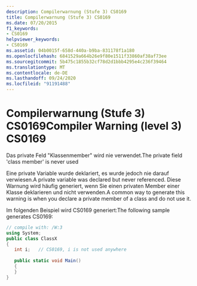 ```yaml
---
description: Compilerwarnung (Stufe 3) CS0169
title: Compilerwarnung (Stufe 3) CS0169
ms.date: 07/20/2015
f1_keywords:
- CS0169
helpviewer_keywords:
- CS0169
ms.assetid: 04b0015f-658d-440a-b9ba-831178f1a180
ms.openlocfilehash: 6841529a664b26e9f80e1511f33860af38af73ee
ms.sourcegitcommit: 5b475c1855b32cf78d2d1bbb4295e4c236f39464
ms.translationtype: MT
ms.contentlocale: de-DE
ms.lasthandoff: 09/24/2020
ms.locfileid: "91191488"
---
```

# <a name="compiler-warning-level-3-cs0169"></a><span data-ttu-id="8c3be-103">Compilerwarnung (Stufe 3) CS0169</span><span class="sxs-lookup"><span data-stu-id="8c3be-103">Compiler Warning (level 3) CS0169</span></span>

<span data-ttu-id="8c3be-104">Das private Feld "Klassenmember" wird nie verwendet.</span><span class="sxs-lookup"><span data-stu-id="8c3be-104">The private field 'class member' is never used</span></span>  
  
 <span data-ttu-id="8c3be-105">Eine private Variable wurde deklariert, es wurde jedoch nie darauf verwiesen.</span><span class="sxs-lookup"><span data-stu-id="8c3be-105">A private variable was declared but never referenced.</span></span> <span data-ttu-id="8c3be-106">Diese Warnung wird häufig generiert, wenn Sie einen privaten Member einer Klasse deklarieren und nicht verwenden.</span><span class="sxs-lookup"><span data-stu-id="8c3be-106">A common way to generate this warning is when you declare a private member of a class and do not use it.</span></span>  
  
 <span data-ttu-id="8c3be-107">Im folgenden Beispiel wird CS0169 generiert:</span><span class="sxs-lookup"><span data-stu-id="8c3be-107">The following sample generates CS0169:</span></span>  
  
```csharp  
// compile with: /W:3  
using System;  
public class ClassX  
{  
   int i;   // CS0169, i is not used anywhere  
  
   public static void Main()  
   {  
   }  
}  
```
